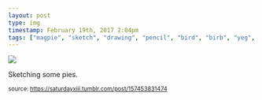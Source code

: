```yaml
---
layout: post
type: img
timestamp: February 19th, 2017 2:04pm
tags: ["magpie", "sketch", "drawing", "pencil", "bird", "birb", "yeg", "art"]
---
```

<img src="https://saturdayxiii.github.io/media/157453831474.jpg"/>

Sketching some pies.
 
  
<small>source: https://saturdayxiii.tumblr.com/post/157453831474</small>
